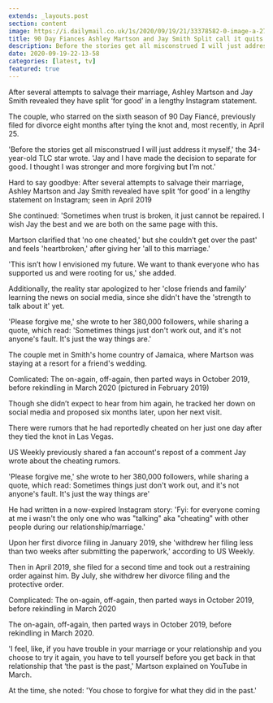 ```yaml
---
extends: _layouts.post
section: content
image: https://i.dailymail.co.uk/1s/2020/09/19/21/33378582-0-image-a-27_1600547446684.jpg 
title: 90 Day Fiances Ashley Martson and Jay Smith Split call it quits for good 
description: Before the stories get all misconstrued I will just address it myself, the TLC star wrote. Jay and I have made the decision to separate for good. I thought I was stronger and more forgiving. 
date: 2020-09-19-22-13-58 
categories: [latest, tv] 
featured: true 
--- 
```

After several attempts to salvage their marriage, Ashley Martson and Jay Smith revealed they have split ‘for good’ in a lengthy Instagram statement. 

The couple, who starred on the sixth season of 90 Day Fiancé, previously filed for divorce eight months after tying the knot and, most recently, in April 25. 

'Before the stories get all misconstrued I will just address it myself,' the 34-year-old TLC star wrote. 'Jay and I have made the decision to separate for good. I thought I was stronger and more forgiving but I’m not.'

Hard to say goodbye: After several attempts to salvage their marriage, Ashley Martson and Jay Smith revealed have split ‘for good’ in a lengthy statement on Instagram; seen in April 2019 

She continued: 'Sometimes when trust is broken, it just cannot be repaired. I wish Jay the best and we are both on the same page with this.

Martson clarified that 'no one cheated,' but she couldn’t get over the past' and feels 'heartbroken,' after giving her 'all to this marriage.'  

'This isn’t how I envisioned my future. We want to thank everyone who has supported us and were rooting for us,' she added. 

Additionally, the reality star apologized to her 'close friends and family' learning the news on social media, since she didn't have the 'strength to talk about it' yet. 

'Please forgive me,' she wrote to her 380,000 followers, while sharing a quote, which read: 'Sometimes things just don't work out, and it's not anyone's fault. It's just the way things are.'  

The couple met in Smith's home country of Jamaica, where Martson was staying at a resort for a friend's wedding. 

Comlicated: The on-again, off-again, then parted ways in October 2019, before rekindling in March 2020 (pictured in February 2019)

Though she didn’t expect to hear from him again, he tracked her down on social media and proposed six months later, upon her next visit.

There were rumors that he had reportedly cheated on her just one day after they tied the knot in Las Vegas.

US Weekly previously shared a fan account's repost of a comment Jay wrote about the cheating rumors.

'Please forgive me,' she wrote to her 380,000 followers, while sharing a quote, which read: Sometimes things just don't work out, and it's not anyone's fault. It's just the way things are'

He had written in a now-expired Instagram story: 'Fyi: for everyone coming at me i wasn't the only one who was "talking" aka "cheating" with other people during our relationship/marriage.' 

Upon her first divorce filing in January 2019, she 'withdrew her filing less than two weeks after submitting the paperwork,' according to US Weekly. 

Then in April 2019, she filed for a second time and took out a restraining order against him. By July, she withdrew her divorce filing and the protective order. 

Complicated: The on-again, off-again, then parted ways in October 2019, before rekindling in March 2020

The on-again, off-again, then parted ways in October 2019, before rekindling in March 2020. 

'I feel, like, if you have trouble in your marriage or your relationship and you choose to try it again, you have to tell yourself before you get back in that relationship that ‘the past is the past,' Martson explained on YouTube in March. 

At the time, she noted: 'You chose to forgive for what they did in the past.'

